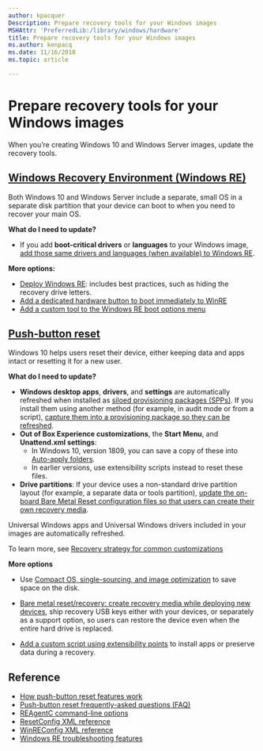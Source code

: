 ```yaml
---
author: kpacquer
Description: Prepare recovery tools for your Windows images
MSHAttr: 'PreferredLib:/library/windows/hardware'
title: Prepare recovery tools for your Windows images
ms.author: kenpacq
ms.date: 11/16/2018
ms.topic: article

---
```


# Prepare recovery tools for your Windows images

When you’re creating Windows 10 and Windows Server images, update the recovery tools.

## [Windows Recovery Environment (Windows RE)](windows-recovery-environment--windows-re--technical-reference.md)
Both Windows 10 and Windows Server include a separate, small OS in a separate disk partition that your device can boot to when you need to recover your main OS. 

**What do I need to update?**
* If you add **boot-critical drivers** or **languages** to your Windows image, [add those same drivers and languages (when available) to Windows RE](customize-windows-re.md).

**More options:**

* [Deploy Windows RE](deploy-windows-re.md): includes best practices, such as hiding the recovery drive letters.
* [Add a dedicated hardware button to boot immediately to WinRE](add-a-hardware-recovery-button-to-start-windows-re.md)
* [Add a custom tool to the Windows RE boot options menu](add-a-custom-tool-to-the-windows-re-boot-options-menu.md)


## [Push-button reset](push-button-reset-overview.md)
Windows 10 helps users reset their device, either keeping data and apps intact or resetting it for a new user. 

**What do I need to update?**

* **Windows desktop apps**, **drivers**, and **settings** are automatically refreshed when installed as [siloed provisioning packages (SPPs)](siloed-provisioning-packages.md). If you install them using another method (for example, in audit mode or from a script), [capture them into a provisioning package so they can be refreshed](deploy-push-button-reset-features.md).
* **Out of Box Experience customizations**, the **Start Menu**, and **Unattend.xml settings**: 
  - In Windows 10, version 1809, you can save a copy of these into [Auto-apply folders](deploy-pbr-features-using-auto-apply.md).
  - In earlier versions, use extensibility scripts instead to reset these files.
* **Drive partitions**: If your device uses a non-standard drive partition layout (for example, a separate data or tools partition), [update the on-board Bare Metal Reset configuration files so that users can create their own recovery media](bare-metal-resetrecovery-enable-your-users-to-create-media-and-to-recover-hard-drive-space.md). 

Universal Windows apps and Universal Windows drivers included in your images are automatically refreshed. 


To learn more, see [Recovery strategy for common customizations](recovery-strategy-for-common-customizations.md)

**More options**

* Use [Compact OS, single-sourcing, and image optimization](compact-os.md) to save space on the disk.

* [Bare metal reset/recovery: create recovery media while deploying new devices](create-media-to-run-push-button-reset-features-s14.md), ship recovery USB keys either with your devices, or separately as a support option, so users can restore the device even when the entire hard drive is replaced.

* [Add a custom script using extensibility points](add-a-script-to-push-button-reset-features.md) to install apps or preserve data during a recovery.

## Reference
* [How push-button reset features work](how-push-button-reset-features-work.md)
* [Push-button reset frequently-asked questions (FAQ)](pbr-faq.md)
* [REAgentC command-line options](reagentc-command-line-options.md)
* [ResetConfig XML reference](resetconfig-xml-reference-s14.md)
* [WinREConfig XML reference](winreconfig-xml-reference.md)
* [Windows RE troubleshooting features](windows-re-troubleshooting-features.md)
